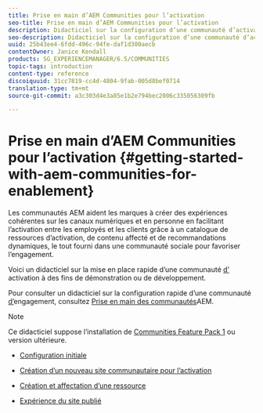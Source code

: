 ```yaml
---
title: Prise en main d’AEM Communities pour l’activation
seo-title: Prise en main d’AEM Communities pour l’activation
description: Didacticiel sur la configuration d’une communauté d’activation
seo-description: Didacticiel sur la configuration d’une communauté d’activation
uuid: 25b43ee4-6fdd-496c-94fe-daf1d300aecb
contentOwner: Janice Kendall
products: SG_EXPERIENCEMANAGER/6.5/COMMUNITIES
topic-tags: introduction
content-type: reference
discoiquuid: 31cc7819-cc4d-4804-9fab-005d8bef0714
translation-type: tm+mt
source-git-commit: a3c303d4e3a85e1b2e794bec2006c335056309fb

---
```



# Prise en main d’AEM Communities pour l’activation  {#getting-started-with-aem-communities-for-enablement}

Les communautés AEM aident les marques à créer des expériences cohérentes sur les canaux numériques et en personne en facilitant l’activation entre les employés et les clients grâce à un catalogue de ressources d’activation, de contenu affecté et de recommandations dynamiques, le tout fourni dans une communauté sociale pour favoriser l’engagement.

Voici un didacticiel sur la mise en place rapide d’une communauté [d’](overview.md#enablement-community) activation à des fins de démonstration ou de développement.

Pour consulter un didacticiel sur la configuration rapide d’une communauté [d’](overview.md#engagement-community)engagement, consultez [Prise en main des communautés](getting-started.md)AEM.

>[!NOTE]
>
>Ce didacticiel suppose l’installation de [Communities Feature Pack 1](deploy-communities.md#latestfeaturepack) ou version ultérieure.

* [Configuration initiale](enablement-setup.md)

* [Création d’un nouveau site communautaire pour l’activation](enablement-create-site.md)

* [Création et affectation d’une ressource](resource.md)

* [Expérience du site publié](enablement-published-site.md)

